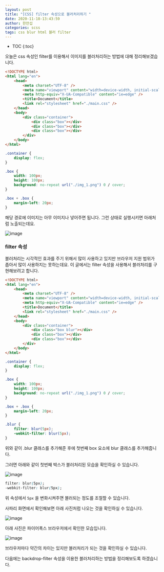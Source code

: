 ```yaml
---
layout: post
title: "[CSS] filter 속성으로 블러처리하기 "
date: 2020-11-18-13:43:59
author: 한만섭
categories: scss
tags: css blur html 블러 filter
---
```




* TOC
{:toc}




오늘은 css 속성인 filter를 이용해서 이미지를 블러처리하는 방법에 대해 정리해보겠습니다. 

```html
<!DOCTYPE html>
<html lang="en">
    <head>
        <meta charset="UTF-8" />
        <meta name="viewport" content="width=device-width, initial-scale=1.0" />
        <meta http-equiv="X-UA-Compatible" content="ie=edge" />
        <title>Document</title>
        <link rel="stylesheet" href="./main.css" />
    </head>
    <body>
        <div class="container">
            <div class="box"></div>
            <div class="box"></div>
            <div class="box"></div>
        </div>
    </body>
</html>

```

```css
.container {
    display: flex;
}

.box {
    width: 100px;
    height: 100px;
    background: no-repeat url("./img_1.png") 0 / cover;
}

.box + .box {
    margin-left: 20px;
}

```

해당 경로에 이미지는 아무 이미지나 넣어주면 됩니다. 그런 상태로 실행시키면 아래처럼 노출되는데요. 

![image](https://user-images.githubusercontent.com/46010705/99498012-1c46f400-29ba-11eb-8d91-bf78ace77805.png)

<script async src="https://pagead2.googlesyndication.com/pagead/js/adsbygoogle.js"></script>
<!-- n잡 블로그 사각형 -->
<ins class="adsbygoogle"
     style="display:block"
     data-ad-client="ca-pub-4877378276818686"
     data-ad-slot="2552901794"
     data-ad-format="auto"
     data-full-width-responsive="true"></ins>
<script>
     (adsbygoogle = window.adsbygoogle || []).push({});
</script>

### filter 속성 

블러처리는 시각적인 효과를 주기 위해서 많이 사용하고 있지만 브라우저 지원 범위가 좁아서 많이 사용하지는 못하는데요. 이 글에서는 filter 속성을 사용해서 블러처리를 구현해보려고 합니다. 

```html
<!DOCTYPE html>
<html lang="en">
    <head>
        <meta charset="UTF-8" />
        <meta name="viewport" content="width=device-width, initial-scale=1.0" />
        <meta http-equiv="X-UA-Compatible" content="ie=edge" />
        <title>Document</title>
        <link rel="stylesheet" href="./main.css" />
    </head>
    <body>
        <div class="container">
            <div class="box blur"></div>
            <div class="box"></div>
            <div class="box"></div>
        </div>
    </body>
</html>

```

```css
.container {
    display: flex;
}

.box {
    width: 100px;
    height: 100px;
    background: no-repeat url("./img_1.png") 0 / cover;
}

.box + .box {
    margin-left: 20px;
}

.blur {
    filter: blur(5px);
    -webkit-filter: blur(5px);
}

```

위와 같이 .blur 클래스를 추가해준 후에 첫번째 box 요소에 blur 클래스를 추가해줍니다.

그러면 아래와 같이 첫번째 박스가 블러처리된 모습을 확인하실 수 있습니다. 

![image](https://user-images.githubusercontent.com/46010705/99498957-89a75480-29bb-11eb-9fe1-802781e618fb.png)

<script async src="https://pagead2.googlesyndication.com/pagead/js/adsbygoogle.js"></script>
<!-- n잡 블로그 사각형 -->
<ins class="adsbygoogle"
     style="display:block"
     data-ad-client="ca-pub-4877378276818686"
     data-ad-slot="2552901794"
     data-ad-format="auto"
     data-full-width-responsive="true"></ins>
<script>
     (adsbygoogle = window.adsbygoogle || []).push({});
</script>

```css
filter: blur(5px);
-webkit-filter: blur(5px);
```

위 속성에서 `5px` 을 변화시켜주면 블러되는 정도를 조절할 수 있습니다. 

사파리 화면에서 확인해보면 아래 사진처럼 나오는 것을 확인하실 수 있습니다. 

![image](https://user-images.githubusercontent.com/46010705/99499091-b491a880-29bb-11eb-8526-c479401135ad.png)

아래 사진은 파이어폭스 브라우저에서 확인한 모습입니다. 

![image](https://user-images.githubusercontent.com/46010705/99499162-cffcb380-29bb-11eb-8aba-13d2db50cc80.png)

브라우저마다 약간의 차이는 있지만 블러처리가 되는 것을 확인하실 수 있습니다. 

다음에는 backdrop-filter 속성을 이용한 블러처리하는 방법을 정리해보도록 하겠습니다. 